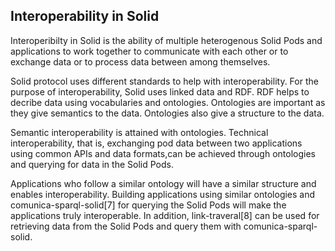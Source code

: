 ## Interoperability in Solid

Interoperibilty in Solid is the ability of multiple heterogenous Solid Pods and applications to work together to communicate with each other or to exchange data or to process data between among themselves.

Solid protocol uses different standards to help with interoperability. For the purpose of interoperability, Solid uses linked data and RDF. RDF helps to decribe data using vocabularies and ontologies. Ontologies are important as they give semantics to the data. Ontologies also give a structure to the data. 

Semantic interoperability is attained with ontologies. Technical interoperability, that is, exchanging pod data between two applications using common APIs and data formats,can be achieved through ontologies and querying for data in the Solid Pods. 

Applications who follow a similar ontology will have a similar structure and enables interoperability. Building applications using similar ontologies and comunica-sparql-solid[7] for querying the Solid Pods will make the applications truly interoperable. In addition, link-traveral[8] can be used for retrieving data from the Solid Pods and query them with comunica-sparql-solid.  